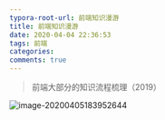 ```yaml
---
typora-root-url: 前端知识漫游
title: 前端知识漫游
date: 2020-04-04 22:36:53
tags: 前端
categories:
comments: true
---
```


> 前端大部分的知识流程梳理（2019）

<!-- more -->



![image-20200405183952644](/images/image-20200405183952644.png)

